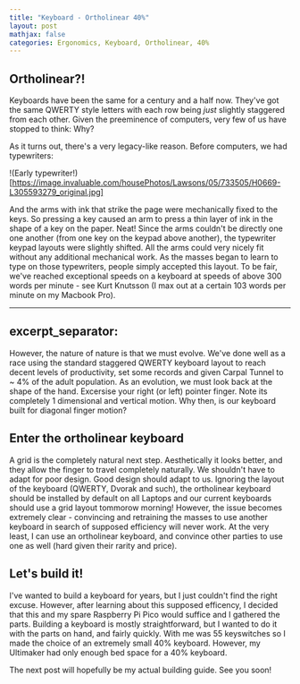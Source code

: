 ```yaml
---
title: "Keyboard - Ortholinear 40%"
layout: post
mathjax: false
categories: Ergonomics, Keyboard, Ortholinear, 40%
---
```

## Ortholinear?!
Keyboards have been the same for a century and a half now. They've got the same QWERTY style letters with each row being *just* slightly staggered from each other. Given the
preeminence of computers, very few of us have stopped to think: Why?

As it turns out, there's a very legacy-like reason. 
Before computers, we had typewriters:

!(Early typewriter!)[https://image.invaluable.com/housePhotos/Lawsons/05/733505/H0669-L305593279_original.jpg]

And the arms with ink that strike the page were mechanically fixed to the keys. So pressing a key caused an arm to press a thin layer of ink in the shape of a key on the paper. Neat! Since the arms couldn't be directly
one one another (from one key on the keypad above another), the typewriter keypad layouts were slightly shifted. All the arms could very nicely fit without any additional mechanical work. As the masses began to learn to type
on those typewriters, people simply accepted this layout. To be fair, we've reached exceptional speeds on a keyboard at speeds of above 300 words per minute - see Kurt Knutsson (I max out at a certain 103 words per minute on my Macbook Pro).

---
excerpt_separator: <!--more-->
---

However, the nature of nature is that we must evolve. We've done well as a race using the standard staggered QWERTY keyboard layout to reach decent levels of productivity, set some records and given Carpal Tunnel to ~ 4% of the adult population. 
As an evolution, we must look back at the shape of the hand. Excersise your right (or left) pointer finger. Note its completely 1 dimensional and vertical motion. Why then, is our keyboard built for diagonal finger motion?

## Enter the ortholinear keyboard
A grid is the completely natural next step. Aesthetically it looks better, and they allow the finger to travel completely naturally. We shouldn't have to adapt for poor design. Good design should adapt to us. 
Ignoring the layout of the keyboard (QWERTY, Dvorak and such), the ortholinear keyboard should be installed by default on all Laptops and our current keyboards should use a grid layout tommorow morning! However, the issue becomes extremely
clear - convincing and retraining the masses to use another keyboard in search of supposed efficiency will never work. At the very least, I can use an ortholinear keyboard, and convince other parties to use one as well (hard given 
their rarity and price).

## Let's build it!
I've wanted to build a keyboard for years, but I just couldn't find the right excuse. However, after learning about this supposed efficency, I decided that this and my spare Raspberry Pi Pico would suffice and I gathered the parts. 
Building a keyboard is mostly straightforward, but I wanted to do it with the parts on hand, and fairly quickly. With me was 55 keyswitches so I made the choice of an extremely small 40% keyboard. However, my Ultimaker had only enough bed space
for a 40% keyboard.

The next post will hopefully be my actual building guide. See you soon!
